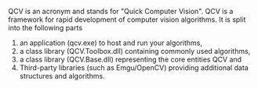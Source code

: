 QCV is an acronym and stands for "Quick Computer Vision". QCV is a framework for rapid development of computer vision algorithms. It is split into the following parts
  1. an application (qcv.exe) to host and run your algorithms,
  1. a class library (QCV.Toolbox.dll) containing commonly used algorithms,
  1. a class library (QCV.Base.dll) representing the core entities QCV and
  1. Third-party libraries (such as Emgu/OpenCV) providing additional data structures and algorithms.